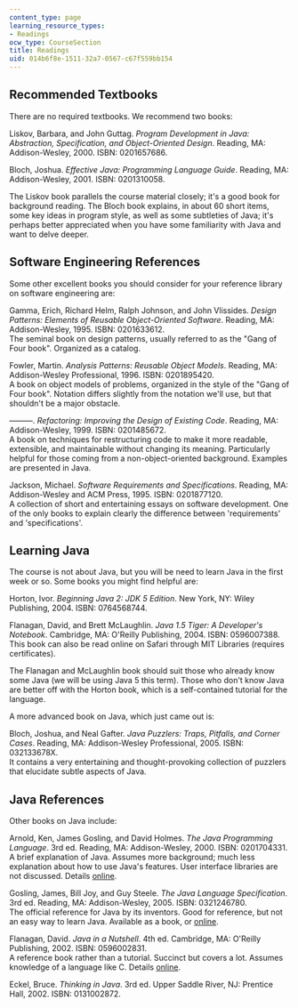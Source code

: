 ```yaml
---
content_type: page
learning_resource_types:
- Readings
ocw_type: CourseSection
title: Readings
uid: 014b6f8e-1511-32a7-0567-c67f559bb154
---
```


Recommended Textbooks
---------------------

There are no required textbooks. We recommend two books:

Liskov, Barbara, and John Guttag. _Program Development in Java: Abstraction, Specification, and Object-Oriented Design_. Reading, MA: Addison-Wesley, 2000. ISBN: 0201657686.

Bloch, Joshua. _Effective Java: Programming Language Guide_. Reading, MA: Addison-Wesley, 2001. ISBN: 0201310058.

The Liskov book parallels the course material closely; it's a good book for background reading. The Bloch book explains, in about 60 short items, some key ideas in program style, as well as some subtleties of Java; it's perhaps better appreciated when you have some familiarity with Java and want to delve deeper.

Software Engineering References
-------------------------------

Some other excellent books you should consider for your reference library on software engineering are:

Gamma, Erich, Richard Helm, Ralph Johnson, and John Vlissides. _Design Patterns: Elements of Reusable Object-Oriented Software_. Reading, MA: Addison-Wesley, 1995. ISBN: 0201633612.  
The seminal book on design patterns, usually referred to as the "Gang of Four book". Organized as a catalog.

Fowler, Martin. _Analysis Patterns: Reusable Object Models_. Reading, MA: Addison-Wesley Professional, 1996. ISBN: 0201895420.  
A book on object models of problems, organized in the style of the "Gang of Four book". Notation differs slightly from the notation we'll use, but that shouldn't be a major obstacle.

———. _Refactoring: Improving the Design of Existing Code_. Reading, MA: Addison-Wesley, 1999. ISBN: 0201485672.  
A book on techniques for restructuring code to make it more readable, extensible, and maintainable without changing its meaning. Particularly helpful for those coming from a non-object-oriented background. Examples are presented in Java.

Jackson, Michael. _Software Requirements and Specifications_. Reading, MA: Addison-Wesley and ACM Press, 1995. ISBN: 0201877120.  
A collection of short and entertaining essays on software development. One of the only books to explain clearly the difference between 'requirements' and 'specifications'.

Learning Java
-------------

The course is not about Java, but you will be need to learn Java in the first week or so. Some books you might find helpful are:

Horton, Ivor. _Beginning Java 2: JDK 5 Edition_. New York, NY: Wiley Publishing, 2004. ISBN: 0764568744.

Flanagan, David, and Brett McLaughlin. _Java 1.5 Tiger: A Developer's Notebook_. Cambridge, MA: O'Reilly Publishing, 2004. ISBN: 0596007388.  
This book can also be read online on Safari through MIT Libraries (requires certificates).

The Flanagan and McLaughlin book should suit those who already know some Java (we will be using Java 5 this term). Those who don't know Java are better off with the Horton book, which is a self-contained tutorial for the language.

A more advanced book on Java, which just came out is:

Bloch, Joshua, and Neal Gafter. _Java Puzzlers: Traps, Pitfalls, and Corner Cases_. Reading, MA: Addison-Wesley Professional, 2005. ISBN: 032133678X.  
It contains a very entertaining and thought-provoking collection of puzzlers that elucidate subtle aspects of Java.

Java References
---------------

Other books on Java include:

Arnold, Ken, James Gosling, and David Holmes. _The Java Programming Language_. 3rd ed. Reading, MA: Addison-Wesley, 2000. ISBN: 0201704331.  
A brief explanation of Java. Assumes more background; much less explanation about how to use Java's features. User interface libraries are not discussed. Details [online](http://java.sun.com/docs/books/javaprog/).

Gosling, James, Bill Joy, and Guy Steele. _The Java Language Specification_. 3rd ed. Reading, MA: Addison-Wesley, 2005. ISBN: 0321246780.  
The official reference for Java by its inventors. Good for reference, but not an easy way to learn Java. Available as a book, or [online](http://java.sun.com/docs/books/jls/index.html).

Flanagan, David. _Java in a Nutshell_. 4th ed. Cambridge, MA: O'Reilly Publishing, 2002. ISBN: 0596002831.  
A reference book rather than a tutorial. Succinct but covers a lot. Assumes knowledge of a language like C. Details [online](http://www.oreilly.com/catalog/javanut4/).

Eckel, Bruce. _Thinking in Java_. 3rd ed. Upper Saddle River, NJ: Prentice Hall, 2002. ISBN: 0131002872.